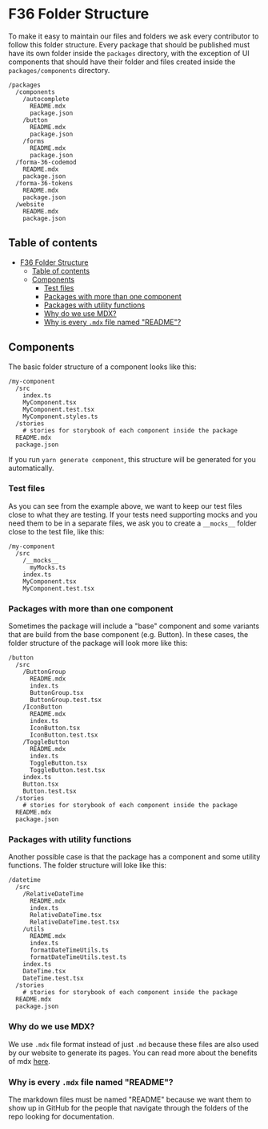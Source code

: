 # F36 Folder Structure

To make it easy to maintain our files and folders we ask every contributor to follow this folder structure.
Every package that should be published must have its own folder inside the `packages` directory,
with the exception of UI components that should have their folder and files created inside the `packages/components` directory.

```
/packages
  /components
    /autocomplete
      README.mdx
      package.json
    /button
      README.mdx
      package.json
    /forms
      README.mdx
      package.json
  /forma-36-codemod
    README.mdx
    package.json
  /forma-36-tokens
    README.mdx
    package.json
  /website
    README.mdx
    package.json
```

## Table of contents

- [F36 Folder Structure](#f36-folder-structure)
  - [Table of contents](#table-of-contents)
  - [Components](#components)
    - [Test files](#test-files)
    - [Packages with more than one component](#packages-with-more-than-one-component)
    - [Packages with utility functions](#packages-with-utility-functions)
    - [Why do we use MDX?](#why-do-we-use-mdx)
    - [Why is every `.mdx` file named "README"?](#why-is-every-mdx-file-named-readme)

## Components

The basic folder structure of a component looks like this:

```
/my-component
  /src
    index.ts
    MyComponent.tsx
    MyComponent.test.tsx
    MyComponent.styles.ts
  /stories
    # stories for storybook of each component inside the package
  README.mdx
  package.json
```

If you run `yarn generate component`, this structure will be generated for you automatically.

### Test files

As you can see from the example above, we want to keep our test files close to what they are testing.
If your tests need supporting mocks and you need them to be in a separate files, we ask you to create a `__mocks__` folder close to the test file,
like this:

```
/my-component
  /src
    /__mocks__
      myMocks.ts
    index.ts
    MyComponent.tsx
    MyComponent.test.tsx
```

### Packages with more than one component

Sometimes the package will include a "base" component and some variants that are build from the base component (e.g. Button).
In these cases, the folder structure of the package will look more like this:

```
/button
  /src
    /ButtonGroup
      README.mdx
      index.ts
      ButtonGroup.tsx
      ButtonGroup.test.tsx
    /IconButton
      README.mdx
      index.ts
      IconButton.tsx
      IconButton.test.tsx
    /ToggleButton
      README.mdx
      index.ts
      ToggleButton.tsx
      ToggleButton.test.tsx
    index.ts
    Button.tsx
    Button.test.tsx
  /stories
    # stories for storybook of each component inside the package
  README.mdx
  package.json
```

### Packages with utility functions

Another possible case is that the package has a component and some utility functions. The folder structure will loke like this:

```
/datetime
  /src
    /RelativeDateTime
      README.mdx
      index.ts
      RelativeDateTime.tsx
      RelativeDateTime.test.tsx
    /utils
      README.mdx
      index.ts
      formatDateTimeUtils.ts
      formatDateTimeUtils.test.ts
    index.ts
    DateTime.tsx
    DateTime.test.tsx
  /stories
    # stories for storybook of each component inside the package
  README.mdx
  package.json
```

### Why do we use MDX?

We use `.mdx` file format instead of just `.md` because these files are also used
by our website to generate its pages.
You can read more about the benefits of mdx [here](https://mdxjs.com/).

### Why is every `.mdx` file named "README"?

The markdown files must be named "README" because we want them to show up in GitHub
for the people that navigate through the folders of the repo looking for documentation.
